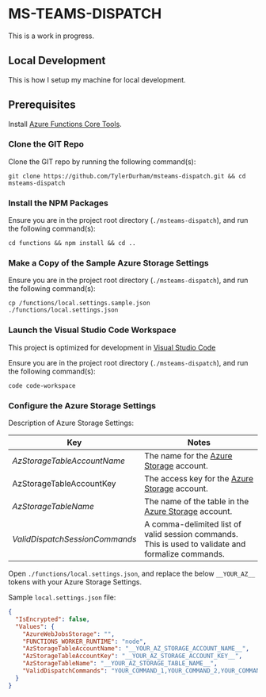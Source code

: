 # MS-TEAMS-DISPATCH

This is a work in progress.

## Local Development

This is how I setup my machine for local development.

## Prerequisites

Install [Azure Functions Core Tools].

### Clone the GIT Repo

Clone the GIT repo by running the following command(s):

```
git clone https://github.com/TylerDurham/msteams-dispatch.git && cd msteams-dispatch
```

### Install the NPM Packages

Ensure you are in the project root directory (```./msteams-dispatch```), and run the following command(s):

```
cd functions && npm install && cd ..
```

### Make a Copy of the Sample Azure Storage Settings

Ensure you are in the project root directory (```./msteams-dispatch```), and run the following command(s):

```
cp /functions/local.settings.sample.json ./functions/local.settings.json
```

### Launch the Visual Studio Code Workspace

This project is optimized for development in <a href="https://code.visualstudio.com/download" target="new">Visual Studio Code</a>

Ensure you are in the project root directory (```./msteams-dispatch```), and run the following command(s):

```
code code-workspace
```
### Configure the Azure Storage Settings

Description of Azure Storage Settings:

| **Key**                        | **Notes**                                                                                          |
|--------------------------------|----------------------------------------------------------------------------------------------------|
| _AzStorageTableAccountName_    | The name for the [Azure Storage] account.                                                            |
| AzStorageTableAccountKey       | The access key for the [Azure Storage] account.                                                      |
| _AzStorageTableName_           | The name of the table in the [Azure Storage] account.                                                |
| _ValidDispatchSessionCommands_ | A comma-delimited list of valid session commands. This is used to validate and formalize commands. |


Open ```./functions/local.settings.json```, and replace the below  ```__YOUR_AZ__``` tokens with your Azure Storage Settings.

Sample ```local.settings.json``` file:

``` json
{
  "IsEncrypted": false,
  "Values": {
    "AzureWebJobsStorage": "",
    "FUNCTIONS_WORKER_RUNTIME": "node",
    "AzStorageTableAccountName": "__YOUR_AZ_STORAGE_ACCOUNT_NAME__",
    "AzStorageTableAccountKey": "__YOUR_AZ_STORAGE_ACCOUNT_KEY__",
    "AzStorageTableName": "__YOUR_AZ_STORAGE_TABLE_NAME__",
    "ValidDispatchCommands": "YOUR_COMMAND_1,YOUR_COMMAND_2,YOUR_COMMAND_3"
  }
}
```

[Azure Storage]: https://docs.microsoft.com/en-us/azure/storage/common/storage-introduction
[Azure Functions Core Tools]: https://docs.microsoft.com/en-us/azure/azure-functions/functions-run-local?tabs=v4%2Cwindows%2Ccsharp%2Cportal%2Cbash#v2
